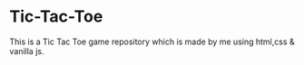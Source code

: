 # Tic-Tac-Toe
This is a Tic Tac Toe game repository which is made by me using html,css &amp; vanilla js.
